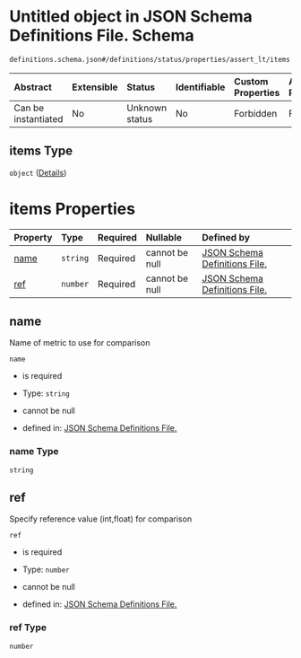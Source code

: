 # Untitled object in JSON Schema Definitions File.  Schema

```txt
definitions.schema.json#/definitions/status/properties/assert_lt/items
```



| Abstract            | Extensible | Status         | Identifiable | Custom Properties | Additional Properties | Access Restrictions | Defined In                                                                         |
| :------------------ | :--------- | :------------- | :----------- | :---------------- | :-------------------- | :------------------ | :--------------------------------------------------------------------------------- |
| Can be instantiated | No         | Unknown status | No           | Forbidden         | Forbidden             | none                | [definitions.schema.json\*](../out/definitions.schema.json "open original schema") |

## items Type

`object` ([Details](definitions-definitions-status-properties-assert_lt-items.md))

# items Properties

| Property      | Type     | Required | Nullable       | Defined by                                                                                                                                                                                              |
| :------------ | :------- | :------- | :------------- | :------------------------------------------------------------------------------------------------------------------------------------------------------------------------------------------------------ |
| [name](#name) | `string` | Required | cannot be null | [JSON Schema Definitions File. ](definitions-definitions-status-properties-assert_lt-items-properties-name.md "definitions.schema.json#/definitions/status/properties/assert_lt/items/properties/name") |
| [ref](#ref)   | `number` | Required | cannot be null | [JSON Schema Definitions File. ](definitions-definitions-status-properties-assert_lt-items-properties-ref.md "definitions.schema.json#/definitions/status/properties/assert_lt/items/properties/ref")   |

## name

Name of metric to use for comparison

`name`

*   is required

*   Type: `string`

*   cannot be null

*   defined in: [JSON Schema Definitions File. ](definitions-definitions-status-properties-assert_lt-items-properties-name.md "definitions.schema.json#/definitions/status/properties/assert_lt/items/properties/name")

### name Type

`string`

## ref

Specify reference value (int,float) for comparison

`ref`

*   is required

*   Type: `number`

*   cannot be null

*   defined in: [JSON Schema Definitions File. ](definitions-definitions-status-properties-assert_lt-items-properties-ref.md "definitions.schema.json#/definitions/status/properties/assert_lt/items/properties/ref")

### ref Type

`number`
